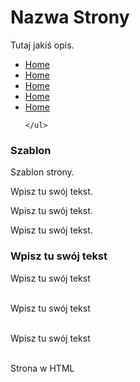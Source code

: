 <!DOCTYPE html PUBLIC "-//W3C//DTD XHTML 1.0 Strict//EN" >
<html xmlns="http://www.w3.org/1999/xhtml" xml:lang="pl" lang="pl">
<head>
  <meta http-equiv="Content-Type" content="text/html; charset=utf-8" />
  <meta http-equiv="Content-Language" content="pl" />
  <meta name="Keywords" content="Słowa kluczowe określające zawartość strony" />
  <meta name="Description" content="Opis strony" />
  <link rel="stylesheet" href="style.css" type="text/css" />
  <title></title>
</head>
<body>


<div id="gora"><h1>Nazwa Strony</h1>Tutaj jakiś opis.</div>
<div id="menu">
	<ul>
		<li><a href="index.html">Home</a></li>
<li><a href="index.html">Home</a></li> 
<li><a href="index.html">Home</a></li> 
<li><a href="index.html">Home</a></li> 
<li><a href="index.html">Home</a></li> 

	</ul>  
</div>

<div id="kontener">
                     
<h3>Szablon</h3>
Szablon strony. <br />

Wpisz tu swój tekst.<br />

Wpisz tu swój tekst.<br />

Wpisz tu swój tekst.<br />

<h3>Wpisz tu swój tekst</h3>
Wpisz tu swój tekst <br /><br />


Wpisz tu swój tekst <br /><br />


Wpisz tu swój tekst <br /><br />
              
</div>

<div id="stopka">Strona w HTML</div>



</body>
</html>
